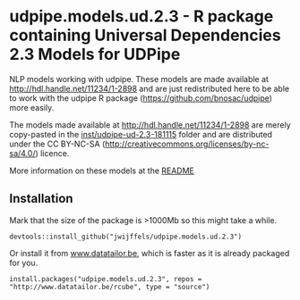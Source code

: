 # udpipe.models.ud.2.3 - R package containing Universal Dependencies 2.3 Models for UDPipe

NLP models working with udpipe. These models are made available at <http://hdl.handle.net/11234/1-2898> and are just redistributed here to be able to work with the udpipe R package (https://github.com/bnosac/udpipe) more easily.

The models made available at <http://hdl.handle.net/11234/1-2898> are merely copy-pasted in the [inst/udpipe-ud-2.3-181115](inst/udpipe-ud-2.3-181115) folder and are distributed under the CC BY-NC-SA (http://creativecommons.org/licenses/by-nc-sa/4.0/) licence.

More information on these models at the [README](inst/udpipe-ud-2.3-181115/README)

## Installation

Mark that the size of the package is >1000Mb so this might take a while.

```
devtools::install_github("jwijffels/udpipe.models.ud.2.3")
```

Or install it from www.datatailor.be, which is faster as it is already packaged for you.

```
install.packages("udpipe.models.ud.2.3", repos = "http://www.datatailor.be/rcube", type = "source")
```
